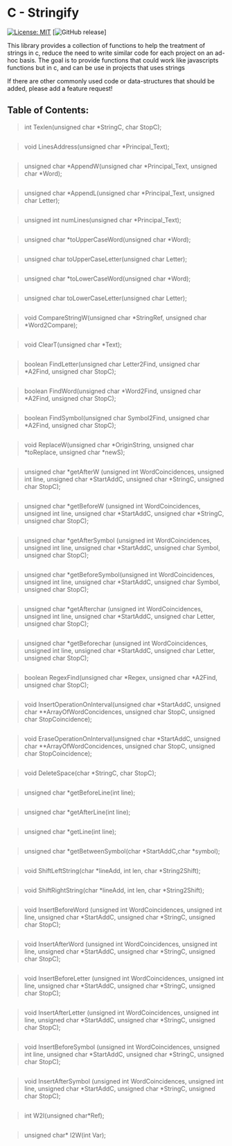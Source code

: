 # C - Stringify

[![License: MIT](https://img.shields.io/badge/License-MIT-blue.svg)](https://opensource.org/licenses/MIT)
[![GitHub release](https://img.shields.io/github/release/barrust/c-utils.svg)]

This library provides a collection of functions to help the treatment of strings in c, reduce the need to write similar code for each project on an ad-hoc basis.  The goal is to provide functions that could work like javascripts functions but in c, and can be use in projects that uses strings

If there are other commonly used code or data-structures that should be added, please add a feature request!

## Table of Contents:

>int Texlen(unsigned char *StringC, char StopC);
```

```
>void LinesAddress(unsigned char *Principal_Text);
```

```
>unsigned char *AppendW(unsigned char *Principal_Text, unsigned char *Word);
```

```
>unsigned char *AppendL(unsigned char *Principal_Text, unsigned char Letter);
```

```
>unsigned int  numLines(unsigned char *Principal_Text);
```

```
>unsigned char  *toUpperCaseWord(unsigned char  *Word);
```

```
>unsigned char toUpperCaseLetter(unsigned char Letter);
```

```
>unsigned char  *toLowerCaseWord(unsigned char  *Word);
```

```
>unsigned char toLowerCaseLetter(unsigned char Letter);
```

```
>void CompareStringW(unsigned char *StringRef, unsigned char *Word2Compare);
```

```
>void ClearT(unsigned char *Text);
```

```
>boolean FindLetter(unsigned char Letter2Find, unsigned char *A2Find, unsigned char StopC);
```

```
>boolean FindWord(unsigned char  *Word2Find, unsigned char *A2Find, unsigned char StopC);
```

```
>boolean FindSymbol(unsigned char Symbol2Find, unsigned char *A2Find, unsigned char StopC);
```

```
>void ReplaceW(unsigned char *OriginString, unsigned char *toReplace, unsigned char *newS);
```

```
>unsigned char *getAfterW (unsigned int WordCoincidences, unsigned int line, unsigned char *StartAddC, unsigned char *StringC, unsigned char StopC);
```

```
>unsigned char *getBeforeW (unsigned int WordCoincidences, unsigned int line, unsigned char *StartAddC, unsigned char *StringC, unsigned char StopC);
```

```
>unsigned char *getAfterSymbol (unsigned int WordCoincidences, unsigned int line, unsigned char *StartAddC, unsigned char   Symbol, unsigned char StopC);
```

```
>unsigned char *getBeforeSymbol(unsigned int WordCoincidences, unsigned int line, unsigned char *StartAddC, unsigned char   Symbol, unsigned char StopC);
```

```
>unsigned char *getAfterchar   (unsigned int WordCoincidences, unsigned int line, unsigned char *StartAddC, unsigned char   Letter, unsigned char StopC); 
```

```
>unsigned char *getBeforechar  (unsigned int WordCoincidences, unsigned int line, unsigned char *StartAddC, unsigned char   Letter, unsigned char StopC);
```

```
>boolean RegexFind(unsigned char *Regex, unsigned char *A2Find, unsigned char StopC);
```

```
>void InsertOperationOnInterval(unsigned char *StartAddC, unsigned char **ArrayOfWordConcidences, unsigned char StopC, unsigned char StopCoincidence);
```

```
>void  EraseOperationOnInterval(unsigned char *StartAddC, unsigned char **ArrayOfWordConcidences, unsigned char StopC, unsigned char 
StopCoincidence);
```

```
>void DeleteSpace(char *StringC, char StopC);
```

```
>unsigned char *getBeforeLine(int line);
```

```
>unsigned char *getAfterLine(int line);
```

```
>unsigned char *getLine(int line);
```

```
>unsigned char *getBetweenSymbol(char *StartAddC,char *symbol);
```

```
>void ShiftLeftString(char *lineAdd, int len, char *String2Shift);
```

```
>void ShiftRightString(char *lineAdd, int len, char *String2Shift);
```

```
>void InsertBeforeWord (unsigned int WordCoincidences, unsigned int line, unsigned char *StartAddC, unsigned char *StringC, unsigned char StopC);
```

```
>void InsertAfterWord (unsigned int WordCoincidences, unsigned int line, unsigned char *StartAddC, unsigned char *StringC, unsigned char StopC);
```

```
>void InsertBeforeLetter (unsigned int WordCoincidences, unsigned int line, unsigned char *StartAddC, unsigned char *StringC, unsigned char StopC);
```

```
>void InsertAfterLetter (unsigned int WordCoincidences, unsigned int line, unsigned char *StartAddC, unsigned char *StringC, unsigned char StopC);
```

```
>void InsertBeforeSymbol (unsigned int WordCoincidences, unsigned int line, unsigned char *StartAddC, unsigned char *StringC, unsigned char StopC);
```

```
>void InsertAfterSymbol (unsigned int WordCoincidences, unsigned int line, unsigned char *StartAddC, unsigned char *StringC, unsigned char StopC);
```

```
>int W2I(unsigned char*Ref);
```

```
>unsigned char* I2W(int Var);

```

```